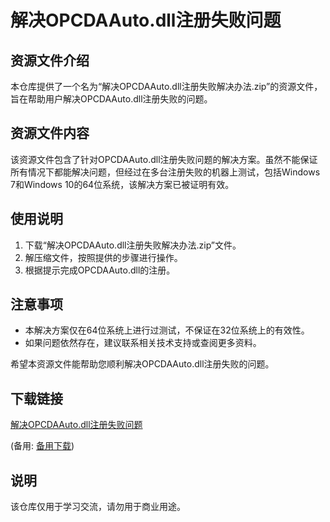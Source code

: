 # 解决OPCDAAuto.dll注册失败问题

## 资源文件介绍

本仓库提供了一个名为“解决OPCDAAuto.dll注册失败解决办法.zip”的资源文件，旨在帮助用户解决OPCDAAuto.dll注册失败的问题。

## 资源文件内容

该资源文件包含了针对OPCDAAuto.dll注册失败问题的解决方案。虽然不能保证所有情况下都能解决问题，但经过在多台注册失败的机器上测试，包括Windows 7和Windows 10的64位系统，该解决方案已被证明有效。

## 使用说明

1. 下载“解决OPCDAAuto.dll注册失败解决办法.zip”文件。
2. 解压缩文件，按照提供的步骤进行操作。
3. 根据提示完成OPCDAAuto.dll的注册。

## 注意事项

- 本解决方案仅在64位系统上进行过测试，不保证在32位系统上的有效性。
- 如果问题依然存在，建议联系相关技术支持或查阅更多资料。

希望本资源文件能帮助您顺利解决OPCDAAuto.dll注册失败的问题。

## 下载链接
[解决OPCDAAuto.dll注册失败问题](https://pan.quark.cn/s/cdecee9f012f) 

(备用: [备用下载](https://pan.baidu.com/s/1cnBwI0SXuKjnEeaSRQittw?pwd=1234))

## 说明

该仓库仅用于学习交流，请勿用于商业用途。
